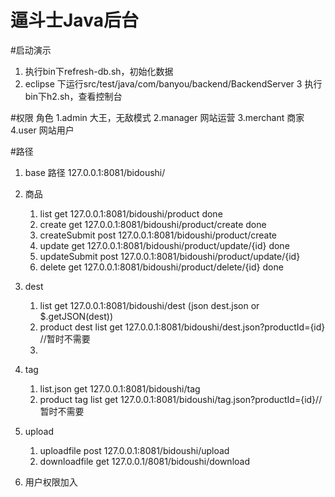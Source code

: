 逼斗士Java后台
======
#启动演示
1. 执行bin下refresh-db.sh，初始化数据
2. eclipse 下运行src/test/java/com/banyou/backend/BackendServer
3  执行bin下h2.sh，查看控制台

#权限
角色
1.admin 大王，无敌模式
2.manager 网站运营
3.merchant 商家
4.user     网站用户





#路径
1. base 路径 127.0.0.1:8081/bidoushi/

2. 商品
    1. list get 127.0.0.1:8081/bidoushi/product                     done 
    2. create get 127.0.0.1:8081/bidoushi/product/create            done
    2. createSubmit post 127.0.0.1:8081/bidoushi/product/create
    3. update get 127.0.0.1:8081/bidoushi/product/update/{id}       done
    4. updateSubmit post 127.0.0.1:8081/bidoushi/product/update/{id}
    5. delete get 127.0.0.1:8081/bidoushi/product/delete/{id}       done

3. dest 
    1. list get 127.0.0.1:8081/bidoushi/dest (json dest.json or $.getJSON(dest))
    2. product dest list get 127.0.0.1:8081/bidoushi/dest.json?productId={id} //暂时不需要
    3. 
    
4. tag
    1. list.json get 127.0.0.1:8081/bidoushi/tag
	2. product tag list get 127.0.0.1:8081/bidoushi/tag.json?productId={id}//暂时不需要

5. upload
    1. uploadfile post 127.0.0.1:8081/bidoushi/upload
    2. downloadfile get 127.0.0.1/8081/bidoushi/download
    
6. 用户权限加入

